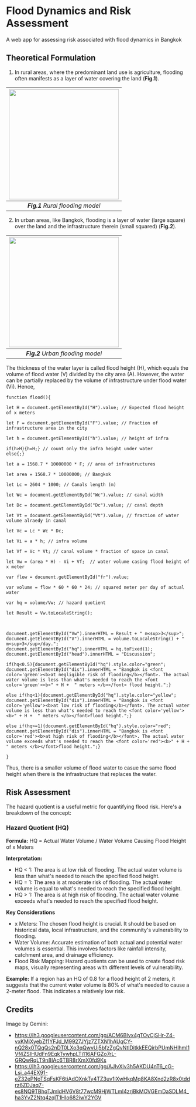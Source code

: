 # Flood Dynamics and Risk Assessment
A web app for assessing risk associated with flood dynamics in Bangkok

## Theoretical Formulation
1. In rural areas, where the predominant land use is agriculture, flooding often manifests as a layer of water covering the land (__Fig.1__).

|<img src="https://kietpawpan.github.io/flood/flood0.jpg" width="300" height="300">
|:--:| 
| *__Fig.1__ Rural flooding model* | 

2. In urban areas, like Bangkok, flooding is a layer of water (large square) over the land and the infrastructure therein (small squared) (__Fig.2__).         

|<img src="https://kietpawpan.github.io/flood/flood.jpg" width="300" height="300">
|:--:| 
| *__Fig.2__ Urban flooding model* |

The thickness of the water layer is called flood height (H), which equals the volume of flood water (V) divided by the city area (A). However, the water can be partially replaced by the volume of infrastructure under flood water (Vi). Hence,

```
function flood(){

let H = document.getElementById("H").value; // Expected flood height of x meters

let F = document.getElementById("F").value; // Fraction of infrastructure area in the city

let h = document.getElementById("h").value; // height of infra

if(h>H){h=H;} // count only the infra height under water
else{;}

let a = 1568.7 * 10000000 * F; // area of infrastructures

let area = 1568.7 * 10000000; // Bangkok

let Lc = 2604 * 1000; // Canals length (m)

let Wc = document.getElementById("Wc").value; // canal width

let Dc = document.getElementById("Dc").value; // canal depth

let Vt = document.getElementById("Vt").value; // fraction of water volume alraedy in canal

let Vc = Lc * Wc * Dc;

let Vi = a * h; // infra volume

let Vf = Vc * Vt; // canal volume * fraction of space in canal

let Vw = (area * H) - Vi + Vf;  // water volume casing flood height of x meter

var flow = document.getElementById("fr").value;

var volume = flow * 60 * 60 * 24; // squared meter per day of actual water

var hq = volume/Vw; // hazard quotient

let Result = Vw.toLocaleString();



document.getElementById("Vw").innerHTML = Result + " m<sup>3</sup>";
document.getElementById("V").innerHTML = volume.toLocaleString() + " m<sup>3</sup>/day.";
document.getElementById("hq").innerHTML = hq.toFixed(1);
document.getElementById("head").innerHTML = "Discussion";

if(hq<0.5){document.getElementById("hq").style.color="green";
document.getElementById("dis").innerHTML = "Bangkok is <font color='green'><b>at negligible risk of flooding</b></font>. The actual water volume is less than what's needed to reach the <font color='green'><b>" + H +  " meters </b></font> flood height.";}

else if(hq<1){document.getElementById("hq").style.color="yellow";
document.getElementById("dis").innerHTML = "Bangkok is <font color='yellow'><b>at low risk of flooding</b></font>. The actual water volume is less than what's needed to reach the <font color='yellow'><b>" + H +  " meters </b></font>flood height.";}

else if(hq>=1){document.getElementById("hq").style.color="red";
document.getElementById("dis").innerHTML = "Bangkok is <font color='red'><b>at high risk of flooding</b></font>. The actual water volume exceeds what's needed to reach the <font color='red'><b>" + H +  " meters </b></font>flood height.";}

}

```
Thus, there is a smaller volume of flood water to casue the same flood height when there is the infrastructure that replaces the water. 

## Risk Assessment
The hazard quotient is a useful metric for quantifying flood risk. Here's a breakdown of the concept:

### Hazard Quotient (HQ)
__Formula:__ HQ = Actual Water Volume / Water Volume Causing Flood Height of x Meters

__Interpretation:__
- HQ < 1: The area is at low risk of flooding. The actual water volume is less than what's needed to reach the specified flood height.
- HQ = 1: The area is at moderate risk of flooding. The actual water volume is equal to what's needed to reach the specified flood height.
- HQ > 1: The area is at high risk of flooding. The actual water volume exceeds what's needed to reach the specified flood height.

__Key Considerations__
- x Meters: The chosen flood height is crucial. It should be based on historical data, local infrastructure, and the community's vulnerability to flooding.
- Water Volume: Accurate estimation of both actual and potential water volumes is essential. This involves factors like rainfall intensity, catchment area, and drainage efficiency.
- Flood Risk Mapping: Hazard quotients can be used to create flood risk maps, visually representing areas with different levels of vulnerability.

__Example:__
If a region has an HQ of 0.8 for a flood height of 2 meters, it suggests that the current water volume is 80% of what's needed to cause a 2-meter flood. This indicates a relatively low risk.


## Credits
Image by Gemini: 
- https://lh3.googleusercontent.com/gg/ACM6BIvx4gTOyCjSHr-Z4-vxKMiXyebZf1YFJd_M9927JYjz7ZTXN1hAUqCY-nQ28x0TQqQs2nDT0LXo3qQwvUj5bfzZgQvNtlDitkkEEQirbPUmNHlhml1Vf4ZSIHUdFn9EqkTywhpLTi116AFGZo7rL-GRQwRqLT9n8IAc6TBR8rXmX0fd9Ks
- https://lh3.googleusercontent.com/gg/AJIvXiv3h5AKDU4nT6_cG-Lsi_a44EX91-eZ32ePNoTSqFsKF6tiAdOXnkTy4TZ3uv1lXwHkqMq8KA8Xnd2zR8x0tddrz6ZDJaq7-es8NQ9TBhqTJmldHV6V8t77wcM9HjWTLmI4zrjBkMOVGEmDaSDLM4_ha3YvZ2Ntq4zqlT1HIo682iwY2YGV
